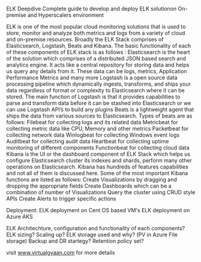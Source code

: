 
ELK Deepdive 
Complete guide to develop and deploy ELK solutionon On-premise and Hyperscalers environment

ELK is one of the most popular cloud monitoring solutions that is used to store, monitor and analyze both metrics and logs from a variety of cloud and on-premise resources. Broadly the ELK Stack comprises of Elasticsearch, Logstash, Beats and Kibana. The basic functionality of each of these components of ELK stack is as follows :
Elasticsearch is the heart of the solution which comprises of a distributed JSON based search and analytics engine. It acts like a central repository for storing data and helps us query any details from it.
These data can be logs, metrics, Application Performance Metrics and many more
Logstash is a open source data processing pipeline which dynamically ingests, transforms, and ships your data regardless of format or complexity to Elasticsearch where it can be stored. The main function of Logstash is that it provides capabilities to parse and transform data before it can be stashed into Elasticsearch or we can use Logstash API’s to build any plugins
Beats is a lightweight agent that ships the data from various sources to Elasticsearch. Types of beats are as follows:
Filebeat for collecting logs and its related data
Metricbeat for collecting metric data like CPU, Memory and other metrics
Packetbeat for collecting network data
Winlogbeat for collecting Windows event logs
Auditbeat for collecting audit data
Heartbeat for collecting uptime monitoring of different components
Functionbeat for collecting cloud data
Kibana is the UI or the dashboard component of ELK Stack which helps us configure Elasticsearch cluster its indexes and shards, perform many other operations on Elasticsearch. Kibana has hundreds of features capabilities and not all of them is discussed here. Some of the most important Kibana functions are listed as follows:
Create Visualizations by dragging and dropping the appropriate fields
Create Dashboards which can be a combination of number of Visualizations
Query the cluster using CRUD style APIs
Create Alerts to trigger specific actions


Deployment:
ELK deployment on Cent OS based VM's
ELK deployment on Azure AKS 

ELK Architechture, configuration and functionality of each components?
ELK sizing? Scaling up?
ELK storage used and why? (PV in Azure File storage)
Backup and DR startegy?
Retention policy set?

visit www.virtualgyaan.com for more details
